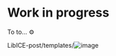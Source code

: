 # Work in progress
To to... :gear:

LibICE-post/templates/![image](https://github.com/user-attachments/assets/5b15b836-761d-412d-be13-54f436f080fe)
